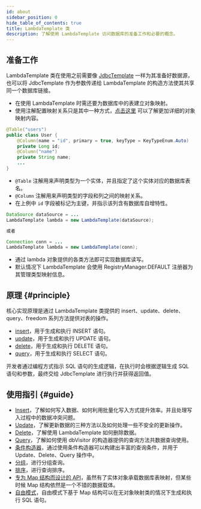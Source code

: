 ```yaml
---
id: about
sidebar_position: 0
hide_table_of_contents: true
title: LambdaTemplate 类
description: 了解使用 LambdaTemplate 访问数据库的准备工作和必要的概念。
---
```


## 准备工作

LambdaTemplate 类在使用之前需要像 [JdbcTemplate](../jdbc/about) 一样为其准备好数据源，也可以将 JdbcTemplate 作为参数传递给 LambdaTemplate 的构造方法使其共享同一个数据库链接。

- 在使用 LambdaTemplate 时需还要为数据库中的表建立对象映射。
- 使用注解配置映射关系只是其中一种方式，[点击这里](../mapping/about) 可以了解更加详细的对象映射内容。

```java title='1. 注解方式为 users 表创建对象映射'
@Table("users")
public class User {
    @Column(name = "id", primary = true, keyType = KeyTypeEnum.Auto)
    private Long id;
    @Column("name")
    private String name;
    ...
}
```

- `@Table` 注解用来声明类型为一个实体，并且指定了这个实体对应的数据库表名。
- `@Column` 注解用来声明类型的字段和列之间的映射关系。
- 在上例中 `id` 字段被标记为主键，并指示该列含有数据库自增特性。

```java title='2. 创建构造器'
DataSource dataSource = ...
LambdaTemplate lambda = new LambdaTemplate(dataSource);

或者

Connection conn = ...
LambdaTemplate lambda = new LambdaTemplate(conn);
```

- 通过 lambda 对象提供的各类方法即可实现数据库读写。
- 默认情况下 LambdaTemplate 会使用 RegistryManager.DEFAULT 注册器为其管理类型映射信息。

## 原理 {#principle}

核心实现原理是通过 LambdaTemplate 类提供的 insert、update、delete、query、freedom 系列方法提供对表的操作。

- [insert](./insert)，用于生成和执行 INSERT 语句。
- [update](./update)，用于生成和执行 UPDATE 语句。
- [delete](./delete)，用于生成和执行 DELETE 语句。
- [query](./query)，用于生成和执行 SELECT 语句。

开发者通过编程方式指示 SQL 语句的生成逻辑，在执行时会根据逻辑生成 SQL 语句和参数，最终交给 JdbcTemplate 进行执行并获得返回值。

## 使用指引 {#guide}

- [Insert](./insert)，了解如何写入数据、如何利用批量化写入方式提升效率。并且处理写入过程中的数据冲突问题。
- [Update](./update)，了解更新数据的三种方法以及如何处理一些不安全的更新操作。
- [Delete](./delete)，了解使用 LambdaTemplate 如何删除数据。
- [Query](./query)，了解如何使用 dbVisitor 的构造器提供的查询方法共数据查询使用。 
- [条件构造器](./where-builder)，通过使用条件构造器可以构建出丰富的查询条件，并用于 Update、Delete、Query 操作中。
- [分组](./groupby)，进行分组查询。
- [排序](./orderby)，进行查询排序。
- [专为 Map 结构而设计的 API](./for-map)，虽然有了实体对象承载数据库表映射，但某些时候 Map 结构依然是一个不错的数据载体。
- [自由模式](./freedom)，自由模式下基于 Map 结构可以在无对象映射类的情况下生成和执行 SQL 语句。
